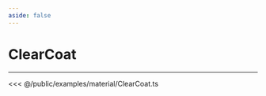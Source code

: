 ```yaml
---
aside: false
---
```


# ClearCoat
---
<Demo src="/examples/material/ClearCoat.ts" :code="false" :height="700"></Demo>

<<< @/public/examples/material/ClearCoat.ts